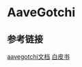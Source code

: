 # AaveGotchi


## 参考链接
[aavegotchi文档](https://aavegotchi.medium.com/)
[白皮书](https://docs.google.com/document/d/186zOapKeHNNJ9y8LIByQQ64rs0eJUlEF/edit#)